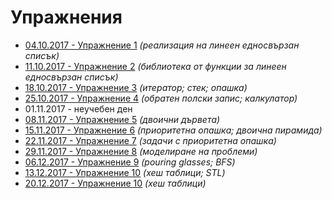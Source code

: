 Упражнения
==========

* [04.10.2017 - Упражнение 1](01/) _(реализация на линеен едносвързан списък)_
* [11.10.2017 - Упражнение 2](02/) _(библиотека от функции за линеен едносвързан списък)_
* [18.10.2017 - Упражнение 3](03/) _(итератор; стек; опашка)_
* [25.10.2017 - Упражнение 4](04/) _(обратен полски запис; калкулатор)_
* 01.11.2017 - неучебен ден
* [08.11.2017 - Упражнение 5](05/) _(двоични дървета)_
* [15.11.2017 - Упражнение 6](06/) _(приоритетна опашка; двоична пирамида)_
* [22.11.2017 - Упражнение 7](07/) _(задачи с приоритетна опашка)_
* [29.11.2017 - Упражнение 8](08/) _(моделиране на проблеми)_
* [06.12.2017 - Упражнение 9](09/) _(pouring glasses; BFS)_
* [13.12.2017 - Упражнение 10](10/) _(хеш таблици; STL)_
* [20.12.2017 - Упражнение 10](11/) _(хеш таблици)_

